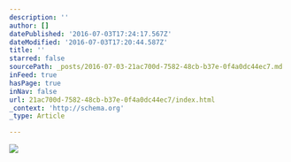 ```yaml
---
description: ''
author: []
datePublished: '2016-07-03T17:24:17.567Z'
dateModified: '2016-07-03T17:20:44.587Z'
title: ''
starred: false
sourcePath: _posts/2016-07-03-21ac700d-7582-48cb-b37e-0f4a0dc44ec7.md
inFeed: true
hasPage: true
inNav: false
url: 21ac700d-7582-48cb-b37e-0f4a0dc44ec7/index.html
_context: 'http://schema.org'
_type: Article

---
```

![](https://the-grid-user-content.s3-us-west-2.amazonaws.com/c93a4576-8d83-4c70-b8d7-b7c27ae406af.gif)